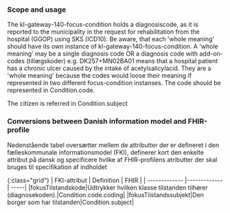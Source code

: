 ### Scope and usage
The  kl-gateway-140-focus-condition holds a diagnosiscode, as it is reported to the municipality in the request for rehabilitation from the hospital (GGOP) using SKS (ICD10). Be aware, that each 'whole meaning' should have its own instance of kl-gateway-140-focus-condition. A 'whole meaning' may be a single diagnosis code OR a diagnosis code with add-on-codes (tillægskoder) e.g. DK257+MN02BA01 means that a hospital patient has a chronic ulcer caused by the intake of acetylsalicylacid. They are a 'whole meaning' because the codes would loose their meaning if represented in two different focus-condition instanses. The code should be represented in Condition.code.

The citizen is referred in Condition.subject

### Conversions between Danish information model and FHIR-profile
Nedenstående tabel oversætter mellem de attributter der er defineret i den fælleskommunale informationsmodel (FKI), definerer kort den enkelte attribut på dansk og specificere hvilke af FHIR-profilens atributter der skal bruges til specifikation af indholdet

{:class="grid"}
|   FKI-attribut      | Definition        | FHIR  |
| ------------- |-------------| -----|
|fokusTilstandskode|Udtrykker hvilken klasse tilstanden tilhører (diagnosekoden).|Condition.code.coding|
|fokusTilstandssubjekt|Den borger som har tilstanden|Condition.subject|
